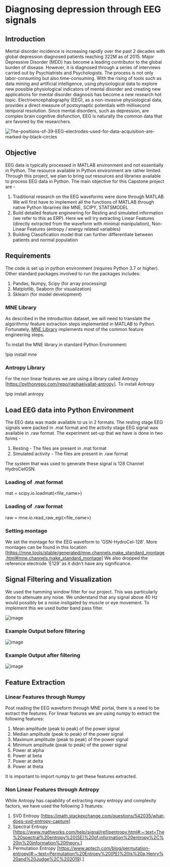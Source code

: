 # Diagnosing depression through EEG signals

## Introduction

Mental disorder incidence is increasing rapidly over the past 2 decades with global depression diagnosed patients reaching 322M as of 2015. Major Depressive Disorder (MDD) has become a leading contributor to the global burden of disease. However, it is diagnosed through a series of interviews carried out by Psychiatrists and Psychologists. The process is not only labor-consuming but also time-consuming. With the rising of tools such as data mining and artificial intelligence, using physiological data to explore new possible physiological indicators of mental disorder and creating new applications for mental disorder diagnosis has become a new research hot topic. Electroencephalography (EEG), as a non-invasive physiological data, provides a direct measure of postsynaptic potentials with millisecond temporal resolution. Since mental disorders, such as depression, are complex brain cognitive disfunction, EEG is naturally the common data that are favored by the researchers.

![The-positions-of-39-EEG-electrodes-used-for-data-acquisition-are-marked-by-black-circles](https://user-images.githubusercontent.com/86871884/146230041-0dd14301-49eb-4650-9a27-826a57c96675.png)

## Objective

EEG data is typically processed in MATLAB environment and not essentially in Python. The resource available in Python environment are rather limited. Through this project, we plan to bring out resources and libraries available to process EEG data in Python. The main objective for this Capstone project are -

1. Traditional research on the EEG waveforms were done through MATLAB. We will first have to implement all the functions of MATLAB through native Python librarires like MNE, SCIPY, STATSMODEL
2. Build detailed feature engineering for Resting and simulated information (we refer to this as ERP). Here we will try extracting Linear Features (directly extracted from the waveform with minimal manipulation), Non-Linear Features (entropy / energy related variables)
3. Building Classification model that can further differentiate between patients and normal population

## Requirements

The code is set up in python environment (requires Python 3.7 or higher). Other standard packages involved to run the packages includes:
1. Pandas, Numpy, Scipy (for array processing)
2. Matplotlib, Seaborn (for visualization)
3. Sklearn (for model development)

### MNE Library

As described in the introduction dataset, we will need to translate the algorithms/ feature extraction steps implemented in MATLAB to Python. Fortunately, [MNE Library](https://mne.tools/stable/index.html) implements most of the common feature engineering steps. 

To install the MNE library in standard Python Environment: 

!pip install mne

### Antropy Library

For the non linear features we are using a library called Antropy [https://pythonrepo.com/repo/raphaelvallat-antropy].
To install Antropy

!pip install antropy


## Load EEG data into Python Environment

The EEG data was made available to us in 2 formats. The resting stage EEG signals were packed in .mat format and the activity stage EEG signal was available in .raw format.
The experiment set-up that we have is done in two forms -
1. Resting - The files are present in .mat format
2. Simulated activity - The files are present in .raw format

The system that was used to generate these signal is 128 Channel HydroCelGSN.

### Loading of .mat format

mat = scipy.io.loadmat(<file_name>)

### Loading of .raw format

raw = mne.io.read_raw_egi(<file_name>)

### Setting montage

We set the montage for the EEG waveform to 'GSN-HydroCel-128'. More montages can be found in this location [https://mne.tools/stable/generated/mne.channels.make_standard_montage.html#mne.channels.make_standard_montage]
We also dropped the reference electrode 'E129' as it didn't have any significance.

## Signal Filtering and Visualization

We used the hamming window filter for our project. This was particularly done to attenuate any noise. We understand that any signal above 40 Hz would possibly be a noise insitgated by muscle or eye movement. To implement this we used butter band pass filter.

![image](https://user-images.githubusercontent.com/86871884/146227388-d37dead7-949a-431d-97d4-1c3d9522f8d9.png)

### Example Output before filtering

![image](https://user-images.githubusercontent.com/86871884/146227585-7118b45e-61a8-4e31-81ed-aa6fa2282a25.png)

### Example Output after filtering

![image](https://user-images.githubusercontent.com/86871884/146227723-467622f3-f35d-4694-a955-ffd72add14c3.png)

## Feature Extraction

### Linear Features through Numpy

Post reading the EEG waveform through MNE portal, there is a need to be extract the features. 
For linear features we are using numpy to extract the following features:

1. Mean amplitude (peak to peak) of the power signal
2. Median amplitude (peak to peak) of the power signal
3. Maximum amplitude (peak to peak) of the power signal
4. Minimum amplitude (peak to peak) of the power signal
5. Power at alpha
6. Power at beta
7. Power at delta
8. Power at theta

It is important to import numpy to get these features extracted. 

### Non Linear Features through Antropy

While Antropy has capability of extracting many entropy and complexity factors, we have used the following 3 features:

1. SVD Entropy [https://math.stackexchange.com/questions/542035/what-does-svd-entropy-capture]
2. Spectral Entropy [https://www.mathworks.com/help/signal/ref/pentropy.html#:~:text=The%20spectral%20entropy%20(SE)%20of,information%20entropy%2C%20in%20information%20theory.]
3. Permutation Entropy [https://www.aptech.com/blog/permutation-entropy/#:~:text=Permutation%20Entropy%20(PE)%20is%20a,Henry%20and%20Judge%2C%202019).]





